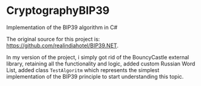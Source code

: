 # CryptographyBIP39
Implementation of the BIP39 algorithm in C#

The original source for this project is: https://github.com/realindiahotel/BIP39.NET.

In my version of the project, i simply got rid of the BouncyCastle external library, retaining all the functionality and logic, added custom Russian Word List,
added class ```TestAlgoritm``` which represents the simplest implementation of the BIP39 principle to start understanding this topic.